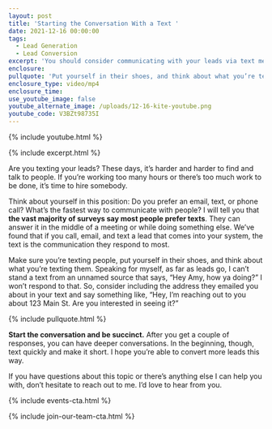 ```yaml
---
layout: post
title: 'Starting the Conversation With a Text '
date: 2021-12-16 00:00:00
tags:
  - Lead Generation
  - Lead Conversion
excerpt: 'You should consider communicating with your leads via text messages. '
enclosure:
pullquote: 'Put yourself in their shoes, and think about what you’re texting them. '
enclosure_type: video/mp4
enclosure_time:
use_youtube_image: false
youtube_alternate_image: /uploads/12-16-kite-youtube.png
youtube_code: V3BZt98735I
---
```

{% include youtube.html %}

{% include excerpt.html %}

Are you texting your leads? These days, it’s harder and harder to find and talk to people. If you’re working too many hours or there’s too much work to be done, it’s time to hire somebody.

Think about yourself in this position: Do you prefer an email, text, or phone call? What’s the fastest way to communicate with people? I will tell you that **the vast majority of surveys say most people prefer texts**. They can answer it in the middle of a meeting or while doing something else. We’ve found that if you call, email, and text a lead that comes into your system, the text is the communication they respond to most.

Make sure you’re texting people, put yourself in their shoes, and think about what you’re texting them. Speaking for myself, as far as leads go, I can’t stand a text from an unnamed source that says, “Hey Amy, how ya doing?” I won’t respond to that. So, consider including the address they emailed you about in your text and say something like, “Hey, I’m reaching out to you about 123 Main St. Are you interested in seeing it?”

{% include pullquote.html %}

**Start the conversation and be succinct.** After you get a couple of responses, you can have deeper conversations. In the beginning, though, text quickly and make it short. I hope you’re able to convert more leads this way.

If you have questions about this topic or there’s anything else I can help you with, don’t hesitate to reach out to me. I’d love to hear from you.&nbsp;

{% include events-cta.html %}

{% include join-our-team-cta.html %}
